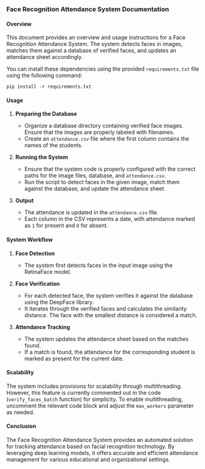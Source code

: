 ### Face Recognition Attendance System Documentation

#### Overview
This document provides an overview and usage instructions for a Face Recognition Attendance System. The system detects faces in images, matches them against a database of verified faces, and updates an attendance sheet accordingly.


You can install these dependencies using the provided `requirements.txt` file using the following command:

```
pip install -r requirements.txt
```



#### Usage
1. **Preparing the Database**
   - Organize a database directory containing verified face images. Ensure that the images are properly labeled with filenames.
   - Create an `attendance.csv` file where the first column contains the names of the students.

2. **Running the System**
   - Ensure that the system code is properly configured with the correct paths for the image files, database, and `attendance.csv`.
   - Run the script to detect faces in the given image, match them against the database, and update the attendance sheet.
   
3. **Output**
   - The attendance is updated in the `attendance.csv` file.
   - Each column in the CSV represents a date, with attendance marked as `1` for present and `0` for absent.

#### System Workflow
1. **Face Detection**
   - The system first detects faces in the input image using the RetinaFace model.

2. **Face Verification**
   - For each detected face, the system verifies it against the database using the DeepFace library.
   - It iterates through the verified faces and calculates the similarity distance. The face with the smallest distance is considered a match.
   
3. **Attendance Tracking**
   - The system updates the attendance sheet based on the matches found.
   - If a match is found, the attendance for the corresponding student is marked as present for the current date.

#### Scalability
The system includes provisions for scalability through multithreading. However, this feature is currently commented out in the code (`verify_faces_batch` function) for simplicity. To enable multithreading, uncomment the relevant code block and adjust the `max_workers` parameter as needed.

#### Conclusion
The Face Recognition Attendance System provides an automated solution for tracking attendance based on facial recognition technology. By leveraging deep learning models, it offers accurate and efficient attendance management for various educational and organizational settings.

